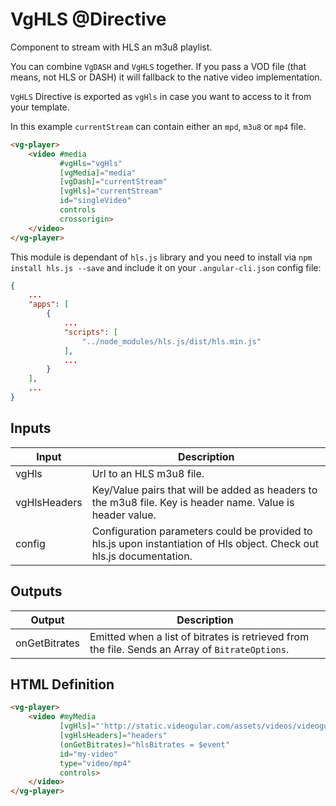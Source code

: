 # VgHLS @Directive

Component to stream with HLS an m3u8 playlist.

You can combine `VgDASH` and `VgHLS` together. If you pass a VOD file (that means, not HLS or DASH) it will fallback to the native video implementation.

`VgHLS` Directive is exported as `vgHls` in case you want to access to it from your template.

In this example `currentStream` can contain either an `mpd`, `m3u8` or `mp4` file.

```html
<vg-player>
    <video #media
           #vgHls="vgHls"
           [vgMedia]="media"
           [vgDash]="currentStream"
           [vgHls]="currentStream"
           id="singleVideo"
           controls
           crossorigin>
    </video>
</vg-player>
```

This module is dependant of `hls.js` library and you need to install via `npm install hls.js --save` and include it on your `.angular-cli.json` config file:

```json
{
    ...
    "apps": [
        {
            ...
            "scripts": [
                "../node_modules/hls.js/dist/hls.min.js"
            ],
            ...
        }
    ],
    ...
}

```

## Inputs

| Input | Description |
|--- |--- |
| vgHls | Url to an HLS m3u8 file. |
| vgHlsHeaders | Key/Value pairs that will be added as headers to the m3u8 file. Key is header name. Value is header value. |
| config | Configuration parameters could be provided to hls.js upon instantiation of Hls object. Check out hls.js documentation. |

## Outputs

| Output | Description |
|--- |--- |
| onGetBitrates | Emitted when a list of bitrates is retrieved from the file. Sends an Array of `BitrateOptions`. |

## HTML Definition

```html
<vg-player>
    <video #myMedia
           [vgHls]="'http://static.videogular.com/assets/videos/videogular.m3u8'"
           [vgHlsHeaders]="headers"
           (onGetBitrates)="hlsBitrates = $event"
           id="my-video"
           type="video/mp4"
           controls>
    </video>
</vg-player>
```
